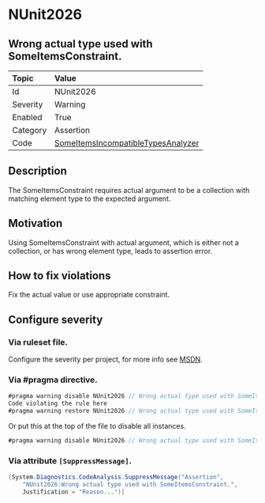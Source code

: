 # NUnit2026
## Wrong actual type used with SomeItemsConstraint.

| Topic    | Value
| :--      | :--
| Id       | NUnit2026
| Severity | Warning
| Enabled  | True
| Category | Assertion
| Code     | [SomeItemsIncompatibleTypesAnalyzer](https://github.com/nunit/nunit.analyzers/blob/master/src/nunit.analyzers/SomeItemsIncompatibleTypes/SomeItemsIncompatibleTypesAnalyzer.cs)


## Description

The SomeItemsConstraint requires actual argument to be a collection with matching element type to the expected argument.

## Motivation

Using SomeItemsConstraint with actual argument, which is either not a collection, or has wrong element type, leads to assertion error.

## How to fix violations

Fix the actual value or use appropriate constraint.

<!-- start generated config severity -->
## Configure severity

### Via ruleset file.

Configure the severity per project, for more info see [MSDN](https://msdn.microsoft.com/en-us/library/dd264949.aspx).

### Via #pragma directive.
```C#
#pragma warning disable NUnit2026 // Wrong actual type used with SomeItemsConstraint.
Code violating the rule here
#pragma warning restore NUnit2026 // Wrong actual type used with SomeItemsConstraint.
```

Or put this at the top of the file to disable all instances.
```C#
#pragma warning disable NUnit2026 // Wrong actual type used with SomeItemsConstraint.
```

### Via attribute `[SuppressMessage]`.

```C#
[System.Diagnostics.CodeAnalysis.SuppressMessage("Assertion", 
    "NUnit2026:Wrong actual type used with SomeItemsConstraint.",
    Justification = "Reason...")]
```
<!-- end generated config severity -->

